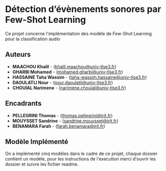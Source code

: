 # Détection d’évènements sonores par Few-Shot Learning

Ce projet concerne l'implémentation des modéle de Few-Shot Learning pour la classification audio

## Auteurs

- **MAACHOU Khalil** - (khalil.maachou@univ-tlse3.fr)
- **GHARBI Mohamed** - (mohamed.gharbi@univ-tlse3.fr)
- **HASSAINE Taha Wassim** - (taha-wassim.hassaine@univ-tlse3.fr)
- **DAOULATLI Nour** - (nour.daoulatli@univ-tlse3.fr)
- **CHOUIAL Narimene** - (narimene.chouial@univ-tlse3.fr)

## Encadrants

- **PELLEGRINI Thomas** - (thomas.pellegrini@irit.fr) 
- **MOUYSSET Sandrine** - (sandrine.mouysset@irit.fr)
- **BENAMARA Farah** - (farah.benamara@irit.fr)

## Modèle Implémenté

On a implémenté cinq modéles dans le cadre de ce projet, chaque dossier contient un modéle, pour les instructions de l'execution merci d'ouvrir les dossier et suivre les fichier readme.
